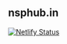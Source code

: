 ## nsphub.in

[![Netlify Status](https://api.netlify.com/api/v1/badges/f555a2ef-0d82-444f-b920-14a45e330432/deploy-status)](https://app.netlify.com/sites/taupe-vacherin-289814/deploys)



